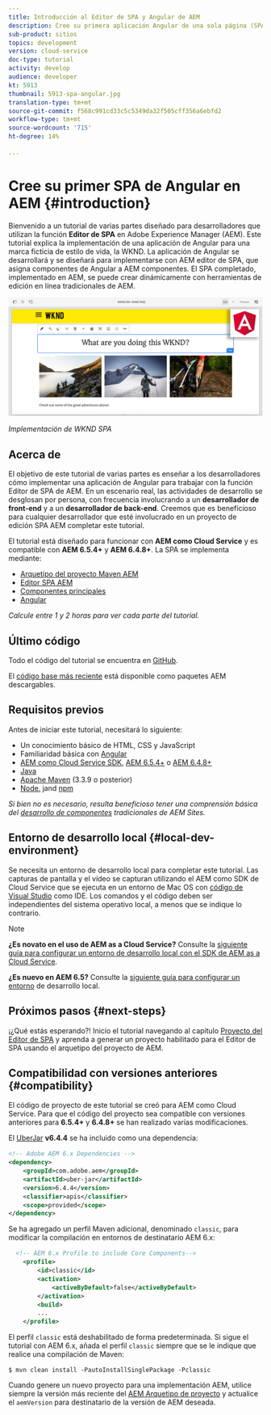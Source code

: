 ```yaml
---
title: Introducción al Editor de SPA y Angular de AEM
description: Cree su primera aplicación Angular de una sola página (SPA) que se pueda editar en Adobe Experience Manager, AEM con la SPA WKND. Obtenga información sobre cómo crear un SPA con el marco de trabajo de JS de Angular con AEM editor SPA. Este tutorial en varias partes explica la implementación de una aplicación de Angular para una marca de estilo de vida ficticia, la WKND. El tutorial cubre la creación de extremo a extremo del SPA y la integración con AEM.
sub-product: sitios
topics: development
version: cloud-service
doc-type: tutorial
activity: develop
audience: developer
kt: 5913
thumbnail: 5913-spa-angular.jpg
translation-type: tm+mt
source-git-commit: f568c991cd33c5c5349da32f505cff356a6ebfd2
workflow-type: tm+mt
source-wordcount: '715'
ht-degree: 14%

---
```



# Cree su primer SPA de Angular en AEM {#introduction}

Bienvenido a un tutorial de varias partes diseñado para desarrolladores que utilizan la función **Editor de SPA** en Adobe Experience Manager (AEM). Este tutorial explica la implementación de una aplicación de Angular para una marca ficticia de estilo de vida, la WKND. La aplicación de Angular se desarrollará y se diseñará para implementarse con AEM editor de SPA, que asigna componentes de Angular a AEM componentes. El SPA completado, implementado en AEM, se puede crear dinámicamente con herramientas de edición en línea tradicionales de AEM.

![SPA final implementado](assets/wknd-spa-implementation.png)

*Implementación de WKND SPA*

## Acerca de

El objetivo de este tutorial de varias partes es enseñar a los desarrolladores cómo implementar una aplicación de Angular para trabajar con la función Editor de SPA de AEM. En un escenario real, las actividades de desarrollo se desglosan por persona, con frecuencia involucrando a un **desarrollador de front-end** y a un **desarrollador de back-end**. Creemos que es beneficioso para cualquier desarrollador que esté involucrado en un proyecto de edición SPA AEM completar este tutorial.

El tutorial está diseñado para funcionar con **AEM como Cloud Service** y es compatible con **AEM 6.5.4+** y **AEM 6.4.8+**. La SPA se implementa mediante:

* [Arquetipo del proyecto Maven AEM](https://docs.adobe.com/content/help/es-ES/experience-manager-core-components/using/developing/archetype/overview.html)
* [Editor SPA AEM](https://docs.adobe.com/content/help/en/experience-manager-65/developing/headless/spas/spa-walkthrough.html#content-editing-experience-with-spa)
* [Componentes principales](https://docs.adobe.com/content/help/es-ES/experience-manager-core-components/using/introduction.html)
* [Angular](https://angular.io/)

*Calcule entre 1 y 2 horas para ver cada parte del tutorial.*

## Último código

Todo el código del tutorial se encuentra en [GitHub](https://github.com/adobe/aem-guides-wknd-spa).

El [código base más reciente](https://github.com/adobe/aem-guides-wknd-spa/releases) está disponible como paquetes AEM descargables.

## Requisitos previos

Antes de iniciar este tutorial, necesitará lo siguiente:

* Un conocimiento básico de HTML, CSS y JavaScript
* Familiaridad básica con [Angular](https://angular.io/)
* [AEM como Cloud Service SDK](https://docs.adobe.com/content/help/en/experience-manager-learn/cloud-service/local-development-environment-set-up/aem-runtime.html#download-the-aem-as-a-cloud-service-sdk),  [AEM 6.5.4+](https://helpx.adobe.com/experience-manager/aem-releases-updates.html#65) o  [AEM 6.4.8+](https://helpx.adobe.com/experience-manager/aem-releases-updates.html#64)
* [Java](https://downloads.experiencecloud.adobe.com/content/software-distribution/en/general.html)
* [Apache Maven](https://maven.apache.org/) (3.3.9 o posterior)
* [Node.](https://nodejs.org/en/) jand  [npm](https://www.npmjs.com/)

*Si bien no es necesario, resulta beneficioso tener una comprensión básica del  [desarrollo de componentes](https://docs.adobe.com/content/help/en/experience-manager-learn/getting-started-wknd-tutorial-develop/overview.html) tradicionales de AEM Sites.*

## Entorno de desarrollo local {#local-dev-environment}

Se necesita un entorno de desarrollo local para completar este tutorial. Las capturas de pantalla y el vídeo se capturan utilizando el AEM como SDK de Cloud Service que se ejecuta en un entorno de Mac OS con [código de Visual Studio](https://code.visualstudio.com/) como IDE. Los comandos y el código deben ser independientes del sistema operativo local, a menos que se indique lo contrario.

>[!NOTE]
>
> **¿Es novato en el uso de AEM as a Cloud Service?** Consulte la [siguiente guía para configurar un entorno de desarrollo local con el SDK de AEM as a Cloud Service](https://docs.adobe.com/content/help/en/experience-manager-learn/cloud-service/local-development-environment-set-up/overview.html).
>
> **¿Es nuevo en AEM 6.5?** Consulte la  [siguiente guía para configurar un entorno](https://docs.adobe.com/content/help/en/experience-manager-learn/foundation/development/set-up-a-local-aem-development-environment.html) de desarrollo local.

## Próximos pasos {#next-steps}

¡¿Qué estás esperando?! Inicio el tutorial navegando al capítulo [Proyecto del Editor de SPA](create-project.md) y aprenda a generar un proyecto habilitado para el Editor de SPA usando el arquetipo del proyecto de AEM.

## Compatibilidad con versiones anteriores {#compatibility}

El código de proyecto de este tutorial se creó para AEM como Cloud Service. Para que el código del proyecto sea compatible con versiones anteriores para **6.5.4+** y **6.4.8+** se han realizado varias modificaciones.

El [UberJar](https://docs.adobe.com/content/help/en/experience-manager-65/developing/devtools/ht-projects-maven.html#what-is-the-uberjar) **v6.4.4** se ha incluido como una dependencia:

```xml
<!-- Adobe AEM 6.x Dependencies -->
<dependency>
    <groupId>com.adobe.aem</groupId>
    <artifactId>uber-jar</artifactId>
    <version>6.4.4</version>
    <classifier>apis</classifier>
    <scope>provided</scope>
</dependency>
```

Se ha agregado un perfil Maven adicional, denominado `classic`, para modificar la compilación en entornos de destinatario AEM 6.x:

```xml
  <!-- AEM 6.x Profile to include Core Components-->
    <profile>
        <id>classic</id>
        <activation>
            <activeByDefault>false</activeByDefault>
        </activation>
        <build>
        ...
    </profile>
```

El perfil `classic` está deshabilitado de forma predeterminada. Si sigue el tutorial con AEM 6.x, añada el perfil `classic` siempre que se le indique que realice una compilación de Maven:

```shell
$ mvn clean install -PautoInstallSinglePackage -Pclassic
```

Cuando genere un nuevo proyecto para una implementación AEM, utilice siempre la versión más reciente del [AEM Arquetipo de proyecto](https://github.com/adobe/aem-project-archetype) y actualice el `aemVersion` para destinatario de la versión de AEM deseada.

